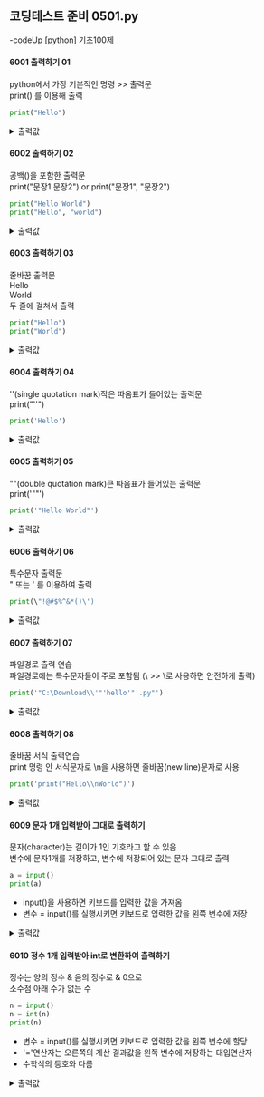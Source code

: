 ## 코딩테스트 준비 0501.py

-codeUp [python] 기초100제

#### 6001 출력하기 01
python에서 가장 기본적인 명령 >> 출력문<br>
print() 를 이용해 출력
```py
print("Hello")
```
<details><summary>출력값</summary>

  ```py
  Hello
  ```
  
  </details>
  
#### 6002 출력하기 02
공백()을 포함한 출력문<br>
print("문장1 문장2") or print("문장1", "문장2")
```py
print("Hello World")
print("Hello", "world")
```
<details><summary>출력값</summary>
  
  ```py
  Hello World
  ```
  </details>
  
#### 6003 출력하기 03
줄바꿈 출력문<br>
Hello<br>
World<br>
두 줄에 걸쳐서 출력
```py
print("Hello")
print("World")
```
<details><summary>출력값</summary>
  
  ```py
  Hello
  World
  ```
  </details>
  
#### 6004 출력하기 04
''(single quotation mark)작은 따옴표가 들어있는 출력문<br>
print("''")
```py
print('Hello')
```
<details><summary>출력값</summary>
  
  ```py
  'Hello'
  ```
  </details>
  
#### 6005 출력하기 05
""(double quotation mark)큰 따옴표가 들어있는 출력문<br>
print('""')
```py
print('"Hello World"')
```
<details><summary>출력값</summary>
  
  ```py
  "Hello World"
  ```
  </details>

#### 6006 출력하기 06
특수문자 출력문<br>
\" 또는 \' 를 이용하여 출력
```py
print(\"!@#$%^&*()\')
```
<details><summary>출력값</summary>
  
  ```py
  "!@#$%^&*()'
  ```
  </details>
  
#### 6007 출력하기 07
파일경로 출력 연습<br>
파일경로에는 특수문자들이 주로 포함됨 (\ >> \\로 사용하면 안전하게 출력)
```py
print('"C:\Download\\'"'hello'"'.py"')
```
<details><summary>출력값</summary>
  
  ```py
  "C:\Download\'hello'.py"
  ```
  
  </details>
  
#### 6008 출력하기 08
줄바꿈 서식 출력연습<br>
print 명령 안 서식문자로 \n을 사용하면 줄바꿈(new line)문자로 사용
```py
print('print("Hello\\nWorld")')
```
<details><summary>출력값</summary>
  
  ```py
  print("Hello\nWorld")
  ```
  
  </details>
 
 #### 6009 문자 1개 입력받아 그대로 출력하기
 문자(character)는 길이가 1인 기호라고 할 수 있음<br>
 변수에 문자1개를 저장하고, 변수에 저장되어 있는 문자 그대로 출력
 ```py
 a = input()
 print(a)
 ```
 * input()을 사용하면 키보드를 입력한 값을 가져옴
 * 변수 = input()를 실행시키면 키보드로 입력한 값을 왼쪽 변수에 저장
 
 <details><summary>출력값</summary>
  
  ```py
  a
  ```
  
  </details>
 
#### 6010 정수 1개 입력받아 int로 변환하여 출력하기
정수는 양의 정수 & 음의 정수로 & 0으로<br>
소수점 아래 수가 없는 수
```py
n = input()
n = int(n)
print(n)
```
* 변수 = input()를 실행시키면 키보드로 입력한 값을 왼쪽 변수에 할당
* '='연산자는 오른쪽의 계산 결과값을 왼쪽 변수에 저장하는 대입연산자
* 수학식의 등호와 다름
<details><summary>출력값</summary>
  
  ```py
  n = input()
  n = int(n)
  print(n)
  ```
  
  </details>
